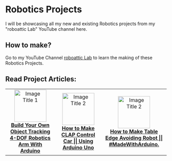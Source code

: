 # Robotics Projects
I will be showcasing all my new and existing Robotics projects from my "roboattic Lab" YouTube channel here.

## How to make?
Go to my YouTube Channel [roboattic Lab](https://www.youtube.com/@roboatticLab) to learn the making of these Robotics Projects.

## Read Project Articles:
<table>
  <tr>
    <td align="center">
      <a href="https://www.instructables.com/Build-Your-Own-Object-Tracking-4-DOF-Robotics-Arm-/">
        <img src="https://content.instructables.com/FGI/IQIO/LKQVSL72/FGIIQIOLKQVSL72.png" alt="Image Title 1" width="100" />
        <br>
        <b>Build Your Own Object Tracking 4-DOF Robotics Arm With Arduino</b>
      </a>
    </td>
    <td align="center">
      <a href="https://www.instructables.com/How-to-Make-CLAP-Control-Car-Using-Arduino-Uno/">
        <img src="https://content.instructables.com/FEB/ATOO/KQ16ANVY/FEBATOOKQ16ANVY.jpg" alt="Image Title 2" width="100" />
        <br>
        <b>How to Make CLAP Control Car || Using Arduino Uno</b>
      </a>
    </td>
    <td align="center">
      <a href="https://www.instructables.com/How-to-Make-Table-Edge-Avoiding-Robot-MadeWithArdu/">
        <img src="https://content.instructables.com/F7Q/BIQ9/L0FADQP7/F7QBIQ9L0FADQP7.jpg" alt="Image Title 2" width="100" />
        <br>
        <b>How to Make Table Edge Avoiding Robot || #MadeWithArduino.</b>
      </a>
    </td>
  </tr>
</table>
